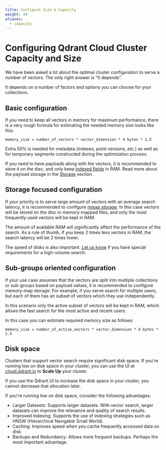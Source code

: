 ```yaml
---
title: Configure Size & Capacity
weight: 40
aliases:
  - capacity
---
```


# Configuring Qdrant Cloud Cluster Capacity and Size

We have been asked a lot about the optimal cluster configuration to serve a number of vectors.
The only right answer is “It depends”.

It depends on a number of factors and options you can choose for your collections.

## Basic configuration

If you need to keep all vectors in memory for maximum performance, there is a very rough formula for estimating the needed memory size looks like this:

```text
memory_size = number_of_vectors * vector_dimension * 4 bytes * 1.5
```

Extra 50% is needed for metadata (indexes, point versions, etc.) as well as for temporary segments constructed during the optimization process.

If you need to have payloads along with the vectors, it is recommended to store it on the disc, and only keep [indexed fields](../../concepts/indexing/#payload-index) in RAM.
Read more about the payload storage in the [Storage](../../concepts/storage/#payload-storage) section.


## Storage focused configuration

If your priority is to serve large amount of vectors with an average search latency, it is recommended to configure [mmap storage](../../concepts/storage/#configuring-memmap-storage).
In this case vectors will be stored on the disc in memory-mapped files, and only the most frequently used vectors will be kept in RAM.

The amount of available RAM will significantly affect the performance of the search.
As a rule of thumb, if you keep 2 times less vectors in RAM, the search latency will be 2 times lower.

The speed of disks is also important. [Let us know](/documentation/support/) if you have special requirements for a high-volume search.

## Sub-groups oriented configuration


If your use case assumes that the vectors are split into multiple collections or sub-groups based on payload values,
it is recommended to configure memory-map storage.
For example, if you serve search for multiple users, but each of them has an subset of vectors which they use independently.

In this scenario only the active subset of vectors will be kept in RAM, which allows
the fast search for the most active and recent users.

In this case you can estimate required memory size as follows:

```text
memory_size = number_of_active_vectors * vector_dimension * 4 bytes * 1.5
```

## Disk space

Clusters that support vector search require significant disk space. If you're
running low on disk space in your cluster, you can use the UI at
[cloud.qdrant.io](https://cloud.qdrant.io/) to  **Scale Up** your cluster. 

<aside role="status">If you use the Qdrant UI to increase the disk space in your cluster, you
cannot decrease that allocation later.</aside>

If you're running low on disk space, consider the following advantages:

- Larger Datasets: Supports larger datasets. With vector search,
larger datasets can improve the relevance and quality of search results.
- Improved Indexing: Supports the use of indexing strategies such as 
HNSW (Hierarchical Navigable Small World).
- Caching: Improves speed when you cache frequently accessed data on disk.
- Backups and Redundancy: Allows more frequent backups. Perhaps the most important advantage.

